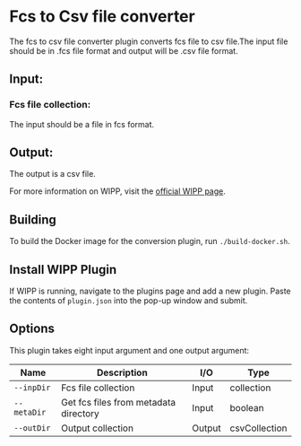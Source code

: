 # Fcs to Csv file converter

The fcs to csv file converter plugin converts fcs file to csv file.The input file should be in .fcs file format and output will be .csv file format.

## Input:
### Fcs file collection:
The input should be a file in fcs format.

## Output:
   The output is a csv file.

For more information on WIPP, visit the [official WIPP page](https://isg.nist.gov/deepzoomweb/software/wipp).

## Building

To build the Docker image for the conversion plugin, run
`./build-docker.sh`.

## Install WIPP Plugin

If WIPP is running, navigate to the plugins page and add a new plugin. Paste the contents of `plugin.json` into the pop-up window and submit.

## Options

This plugin takes eight input argument and one output argument:

| Name                   | Description             | I/O    | Type   |
|------------------------|-------------------------|--------|--------|
| `--inpDir` | Fcs file collection| Input | collection |
| `--metaDir` | Get fcs files from metadata directory | Input | boolean |
| `--outDir` | Output collection | Output | csvCollection |


